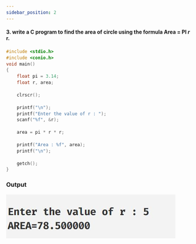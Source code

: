```yaml
---
sidebar_position: 2
---
```


#### 3. write a C program to find the area of circle using the formula Area = PI *r* r.

```c
#include <stdio.h>
#include <conio.h>
void main()
{
    float pi = 3.14;
    float r, area;

    clrscr();

    printf("\n");
    printf("Enter the value of r : ");
    scanf("%f", &r);
    
    area = pi * r * r;
    
    printf("Area : %f", area);
    printf("\n");

    getch();
}
```

### Output

![d](outputs\Practical-03.c.jpg)
